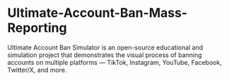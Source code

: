 # Ultimate-Account-Ban-Mass-Reporting
Ultimate Account Ban Simulator is an open-source educational and simulation project that demonstrates the visual process of banning accounts on multiple platforms — TikTok, Instagram, YouTube, Facebook, Twitter/X, and more.
